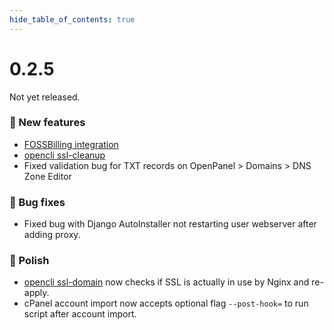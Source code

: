 ```yaml
--- 
hide_table_of_contents: true
---
```



# 0.2.5

Not yet released.

### 🚀 New features
- [FOSSBilling integration](/docs/articles/extensions/openpanel-and-fossbilling/)
- [opencli ssl-cleanup](https://dev.openpanel.co/cli/commands.html#Delete-unused-SSLs)
- Fixed validation bug for TXT records on OpenPanel > Domains > DNS Zone Editor

### 🐛 Bug fixes
- Fixed bug with Django AutoInstaller not restarting user webserver after adding proxy.


### 💅 Polish
- [opencli ssl-domain](https://dev.openpanel.co/cli/commands.html#Generate-SSL-for-a-domain) now checks if SSL is actually in use by Nginx and re-apply.
- cPanel account import now accepts optional flag `--post-hook=` to run script after account import.


